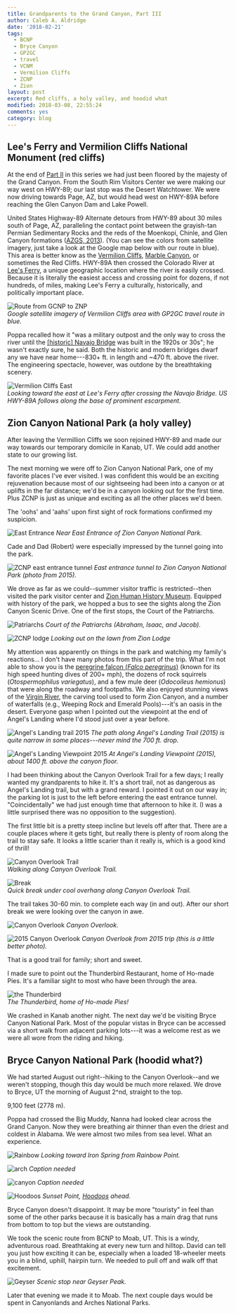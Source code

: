 ```yaml
---
title: Grandparents to the Grand Canyon, Part III
author: Caleb A. Aldridge
date: '2018-02-21'
tags:
  - BCNP
  - Bryce Canyon
  - GP2GC
  - travel
  - VCNM
  - Vermilion Cliffs
  - ZCNP
  - Zion
layout: post
excerpt: Red cliffs, a holy valley, and hoodid what
modified: 2018-03-08, 22:55:24
comments: yes
category: blog
---
```


## Lee's Ferry and Vermilion Cliffs National Monument (red cliffs)

At the end of [Part II](https://aldridgecaleb.github.io/blog/GP2GC-II/) in this series we had just been floored by the majesty of the Grand Canyon. From the South Rim Visitors Center we were making our way west on HWY-89; our last stop was the Desert Watchtower. We were now driving towards Page, AZ, but would head west on HWY-89A before reaching the Glen Canyon Dam and Lake Powell.

United States Highway-89 Alternate detours from HWY-89 about 30 miles south of Page, AZ, paralleling the contact point between the grayish-tan Permian Sedimentary Rocks and the reds of the Moenkopi, Chinle, and Glen Canyon formations ([AZGS, 2013](http://data.azgs.az.gov/geologic-map-of-arizona/)). (You can see the colors from satellite imagery, just take a look at the Google map below with our route in blue). This area is better know as the [Vermilion Cliffs](https://www.blm.gov/visit/vermilion-cliffs), [Marble Canyon](http://www.americansouthwest.net/arizona/vermilion_cliffs/national_monument.html), or sometimes the Red Cliffs. HWY-89A then crossed the Colorado River at [Lee's Ferry](https://en.wikipedia.org/wiki/Lee%27s_Ferry), a unique geographic location where the river is easily crossed. Because it is literally the easiest access and crossing point for dozens, if not hundreds, of miles, making Lee's Ferry a culturally, historically, and politically important place.

![Route from GCNP to ZNP](https://farm5.staticflickr.com/4759/40403487121_09788c6978_b.jpg)  
*Google satellite imagery of Vermilion Cliffs area with GP2GC travel route in blue.*

Poppa recalled how it "was a military outpost and the only way to cross the river until the [[historic] Navajo Bridge](https://www.nps.gov/glca/learn/historyculture/navajobridge.htm) was built in the 1920s or 30s"; he wasn't exactly sure, he said. Both the historic and modern bridges dwarf any we have near home---830+ ft. in length and ~470 ft. above the river. The engineering spectacle, however, was outdone by the breathtaking scenery.

![Vermilion Cliffs East](https://farm5.staticflickr.com/4720/26491288438_c741180429_b.jpg)  
*Looking toward the east at Lee's Ferry after crossing the Navajo Bridge. US HWY-89A follows along the base of prominent escarpment.*


## Zion Canyon National Park (a holy valley)

After leaving the Vermillion Cliffs we soon rejoined HWY-89 and made our way towards our temporary domicile in Kanab, UT. We could add another state to our growing list.

The next morning we were off to Zion Canyon National Park, one of my favorite places I've ever visited. I was confident this would be an exciting rejuvenation because most of our sightseeing had been into a canyon or at uplifts in the far distance; we'd be in a canyon looking out for the first time. Plus ZCNP is just as unique and exciting as all the other places we'd been.   

The 'oohs' and 'aahs' upon first sight of rock formations confirmed my suspicion.

![East Entrance](https://farm5.staticflickr.com/4700/40362233191_ae0d129a8d_h.jpg)
*Near East Entrance of Zion Canyon National Park.*

Cade and Dad (Robert) were especially impressed by the tunnel going into the park.

![ZCNP east entrance tunnel](https://farm5.staticflickr.com/4765/26649453918_ca509abde1_c.jpg)
*East entrance tunnel to Zion Canyon National Park (photo from 2015).*

We drove as far as we could--summer visitor traffic is restricted--then visited the park visitor center and [Zion Human History Museum](https://www.nps.gov/zion/learn/historyculture/zion-human-history-museum.htm). Equipped with history of the park, we hopped a bus to see the sights along the Zion Canyon Scenic Drive. One of the first stops, the Court of the Patriarchs.

![Patriarchs](https://farm5.staticflickr.com/4659/40362232841_d41951b017_b.jpg)
*Court of the Patriarchs (Abraham, Isaac, and Jacob).*

![ZCNP lodge](https://farm5.staticflickr.com/4768/26491287568_f5c1e85095_b.jpg)
*Looking out on the lawn from Zion Lodge*

My attention was apparently on things in the park and watching my family's reactions... I don't have many photos from this part of the trip. What I'm not able to show you is the [peregrine falcon (*Falco peregrinus*)](https://en.wikipedia.org/wiki/Peregrine_falcon) (known for its high speed hunting dives of 200+ mph), the dozens of rock squirrels (*Otospermophilus variegatus*), and a few mule deer (*Odocoileus hemionus*) that were along the roadway and footpaths. We also enjoyed stunning views of the [Virgin River](https://en.wikipedia.org/wiki/Virgin_River), the carving tool used to form Zion Canyon, and a number of waterfalls (e.g., Weeping Rock and Emerald Pools)---it's an oasis in the desert. Everyone gasp when I pointed out the viewpoint at the end of Angel's Landing where I'd stood just over a year before.

![Angel's Landing trail 2015](https://farm5.staticflickr.com/4630/26649334098_572a489d2a_c.jpg)
*The path along Angel's Landing Trail (2015) is quite narrow in some places---never mind the 700 ft. drop.*

![Angel's Landing Viewpoint 2015](https://farm5.staticflickr.com/4719/39625035415_c73e1e29fd_c.jpg)
*At Angel's Landing Viewpoint (2015), about 1400 ft. above the canyon floor.*

I had been thinking about the Canyon Overlook Trail for a few days; I really wanted my grandparents to hike it. It's a short trail, not as dangerous as Angel's Landing trail, but with a grand reward. I pointed it out on our way in; the parking lot is just to the left before entering the east entrance tunnel. "Coincidentally" we had just enough time that afternoon to hike it. (I was a little surprised there was no opposition to the suggestion).

The first little bit is a pretty steep incline but levels off after that. There are a couple places where it gets tight, but really there is plenty of room along the trail to stay safe. It looks a little scarier than it really is, which is a good kind of thrill!

![Canyon Overlook Trail](https://farm5.staticflickr.com/4767/40317005072_40081c934d_z.jpg)  
*Walking along Canyon Overlook Trail.*

![Break](https://farm5.staticflickr.com/4606/40317006612_3ae53704c2_z.jpg)  
*Quick break under cool overhang along Canyon Overlook Trail.*

The trail takes 30-60 min. to complete each way (in and out). After our short break we were looking over the canyon in awe.

![Canyon Overlook](https://farm5.staticflickr.com/4695/40317008212_f9c88a6e44_b.jpg)
*Canyon Overlook.*

![2015 Canyon Overlook](https://farm5.staticflickr.com/4613/40520256681_bf3b484471_c.jpg)
*Canyon Overlook from 2015 trip (this is a little better photo).*

That is a good trail for family; short and sweet.

I made sure to point out the Thunderbird Restaurant, home of Ho-made Pies. It's a familiar sight to most who have been through the area.

![the Thunderbird](https://farm5.staticflickr.com/4696/25490458567_6459263072_z.jpg)  
*The Thunderbird, home of Ho-made Pies!*

We crashed in Kanab another night. The next day we'd be visiting Bryce Canyon National Park. Most of the popular vistas in Bryce can be accessed via a short walk from adjacent parking lots---it was a welcome rest as we were all wore from the riding and hiking.


## Bryce Canyon National Park (hoodid what?)

We had started August out right--hiking to the Canyon Overlook--and we weren't stopping, though this day would be much more relaxed. We drove to Bryce, UT the morning of August 2^nd, straight to the top.

9,100 feet (2778 m).

Poppa had crossed the Big Muddy, Nanna had looked clear across the Grand Canyon. Now they were breathing air thinner than even the driest and coldest in Alabama. We were almost two miles from sea level. What an experience.

![Rainbow](https://farm5.staticflickr.com/4701/40317002942_372a0f0f09_b.jpg)
*Looking toward Iron Spring from Rainbow Point.*

![arch](https://farm5.staticflickr.com/4747/25490457687_3f6730765f_b.jpg)
*Caption needed*

![canyon](https://farm5.staticflickr.com/4765/39651527534_2944552fb2_h.jpg)
*Caption needed*

![Hoodoos](https://farm5.staticflickr.com/4716/38552348140_9fd003cc31_h.jpg)
*Sunset Point, [Hoodoos](https://en.wikipedia.org/wiki/Hoodoo_(geology)) ahead.*

Bryce Canyon doesn't disappoint. It may be more "touristy" in feel than some of the other parks because it is basically has a main drag that runs from bottom to top but the views are outstanding.

We took the scenic route from BCNP to Moab, UT. This is a windy, adventurous road. Breathtaking at every new turn and hilltop. David can tell you just how exciting it can be, especially when a loaded 18-wheeler meets you in a blind, uphill, hairpin turn. We needed to pull off and walk off that excitement.

![Geyser](https://farm5.staticflickr.com/4663/39651525944_4aab31457a_h.jpg)
*Scenic stop near Geyser Peak.*

Later that evening we made it to Moab. The next couple days would be spent in Canyonlands and Arches National Parks.
